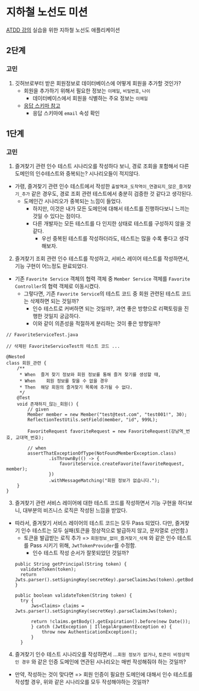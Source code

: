 # 지하철 노선도 미션
[ATDD 강의](https://edu.nextstep.camp/c/R89PYi5H) 실습을 위한 지하철 노선도 애플리케이션

## 2단계

### 고민
1. 깃허브로부터 받은 회원정보로 데이터베이스에 어떻게 회원을 추가할 것인가?
   - 회원을 추가하기 위해서 필요한 정보는 `이메일`, `비밀번호`, `나이`
     - 데이터베이스에서 회원을 식별하는 주요 정보는 `이메일`
   - [응답 스키마 참고](https://docs.github.com/ko/enterprise-server@3.10/rest/users/users?apiVersion=2022-11-28#get-the-authenticated-user)
     - 응답 스키마에 `email` 속성 확인

## 1단계

### 고민

1. 즐겨찾기 관련 인수 테스트 시나리오를 작성하다 보니, 경로 조회을 포함해서 다른 도메인의 인수테스트와 중복되는? 시나리오들이 적지않다.
  - 가령, 즐겨찾기 관련 인수 테스트에서 작성한 `출발역과_도착역이_연결되지_않은_즐겨찾기_추가` 같은 경우도, 경로 조회 관련 테스트에서 충분히 검증한 것 같다고 생각된다.
    - 도메인간 시나리오가 중복되는 느낌이 들었다.
      - 하지만, 이것은 내가 모든 도메인에 대해서 테스트를 진행하다보니 느끼는 것일 수 있다는 점이다.
      - 다른 개발자는 모든 테스트를 다 인지한 상태로 테스트를 구성하지 않을 것 같다.
        - 우선 중복된 테스트를 작성하더라도, 테스트는 많을 수록 좋다고 생각해보자.
        
2. 즐겨찾기 조회 관련 인수 테스트를 작성하고, 서비스 레이어 테스트를 작성하면서, 기능 구현이 어느정도 완료되었다.
  - 기존 `Favorite Service` 객체의 협력 객체 중 `Member Service` 객체를 `Favorite Controller`의 협력 객체로 이동시켰다.
    - 그렇다면, 기존 `Favorite Service`의 테스트 코드 중 회원 관련된 테스트 코드는 삭제하면 되는 것일까?
      - 인수 테스트로 커버하면 되는 것일까?, 과연 좋은 방향으로 리팩토링을 진행한 것일지 궁금하다.
      - 이와 같이 의존성을 적절하게 분리하는 것이 좋은 방향일까? 
  ```
  // FavoriteServiceTest.java
  
  // 삭제된 FavoriteServiceTest의 테스트 코드 ...
  
  @Nested
  class 회원_관련 {
      /**
       * When  즐겨 찾기 정보와 회원 정보를 통해 즐겨 찾기를 생성할 때,
       * When    회원 정보를 찾을 수 없을 경우
       * Then  해당 회원의 즐겨찾기 목록에 추가될 수 없다.
       */
      @Test
      void 존재하지_않는_회원() {
          // given
          Member member = new Member("test@test.com", "test001!", 30);
          ReflectionTestUtils.setField(member, "id", 999L);

          FavoriteRequest favoriteRequest = new FavoriteRequest(강남역_번호, 교대역_번호);

          // when
          assertThatExceptionOfType(NotFoundMemberException.class)
                  .isThrownBy(() -> {
                      favoriteService.createFavorite(favoriteRequest, member);
                  })
                  .withMessageMatching("회원 정보가 없습니다.");
      }
  }
  ```
  
3. 즐겨찾기 관련 서비스 레이어에 대한 테스트 코드를 작성하면서 기능 구현을 하다보니, 대부분의 비즈니스 로직은 작성된 느낌을 받았다.
  - 따라서, 즐겨찾기 서비스 레이어의 테스트 코드는 모두 Pass 되었다. 다만, 즐겨찾기 인수 테스트는 모두 실패(토큰을 정상적으로 발급하지 않고, 문자열로 선언함.)
    - 토큰을 발급받는 로직 추가 => `회원정보_없이_즐겨찾기_삭제` 와 같은 인수 테스트를 Pass 시키기 위해, `JwtTokenProvider`를 수정함.
      - 인수 테스트 작성 순서가 잘못되었던 것일까?
    ```
    public String getPrincipal(String token) {
      validateToken(token);
      return Jwts.parser().setSigningKey(secretKey).parseClaimsJws(token).getBody().getSubject();
    }

    public boolean validateToken(String token) {
      try {
          Jws<Claims> claims = Jwts.parser().setSigningKey(secretKey).parseClaimsJws(token);
  
          return !claims.getBody().getExpiration().before(new Date());
          } catch (JwtException | IllegalArgumentException e) {
              throw new AuthenticationException();
          }
      }
     ```


4. 즐겨찾기 인수 테스트 시나리오를 작성하면서 ...`회원 정보가 없거나`, `토큰이 비정상적인 경우` 와 같은 인증 도메인에 연관된 시나리오는 매번 작성해줘야 하는 것일까?
  - 만약, 작성하는 것이 맞다면 => 회원 인증이 필요한 도메인에 대해서 인수 테스트를 작성할 경우, 위와 같은 시나리오를 모두 작성해야하는 것일까?